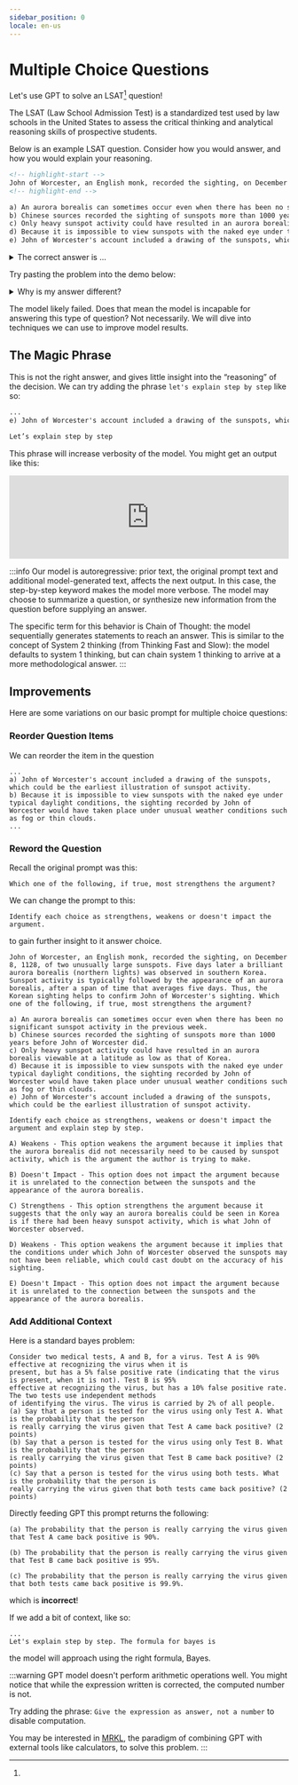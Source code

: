 ```yaml
---
sidebar_position: 0
locale: en-us
---
```


# Multiple Choice Questions

Let's use GPT to solve an LSAT[^1] question!

[^1]: 
The LSAT (Law School Admission Test) is a standardized test used by law schools in the United States to assess the critical thinking and analytical reasoning skills of prospective students.

Below is an example LSAT question. Consider how you would answer, and how you would
explain your reasoning.

```md
<!-- highlight-start -->
John of Worcester, an English monk, recorded the sighting, on December 8, 1128, of two unusually large sunspots. Five days later a brilliant aurora borealis (northern lights) was observed in southern Korea. Sunspot activity is typically followed by the appearance of an aurora borealis, after a span of time that averages five days. Thus, the Korean sighting helps to confirm John of Worcester's sighting. Which one of the following, if true, most strengthens the argument?
<!-- highlight-end -->

a) An aurora borealis can sometimes occur even when there has been no significant sunspot activity in the previous week. 
b) Chinese sources recorded the sighting of sunspots more than 1000 years before John of Worcester did. 
c) Only heavy sunspot activity could have resulted in an aurora borealis viewable at a latitude as low as that of Korea. 
d) Because it is impossible to view sunspots with the naked eye under typical daylight conditions, the sighting recorded by John of Worcester would have taken place under unusual weather conditions such as fog or thin clouds. 
e) John of Worcester's account included a drawing of the sunspots, which could be the earliest illustration of sunspot activity.
```

<details>
<summary>The correct answer is ...</summary>
c) Only heavy sunspot activity could have resulted in an aurora borealis viewable at a latitude as low as that of Korea. 
</details>

Try pasting the problem into the demo below:

<div trydyno-embed="" openai-model="text-davinci-003" initial-prompt="John of Worcester, an English monk, recorded the sighting, on December 8, 1128, of two unusually large sunspots. Five days later a brilliant aurora borealis (northern lights) was observed in southern Korea. Sunspot activity is typically followed by the appearance of an aurora borealis, after a span of time that averages five days. Thus, the Korean sighting helps to confirm John of Worcester's sighting. Which one of the following, if true, most strengthens the argument?
a) An aurora borealis can sometimes occur even when there has been no significant sunspot activity in the previous week. 
b) Chinese sources recorded the sighting of sunspots more than 1000 years before John of Worcester did. 
c) Only heavy sunspot activity could have resulted in an aurora borealis viewable at a latitude as low as that of Korea. 
d) Because it is impossible to view sunspots with the naked eye under typical daylight conditions, the sighting recorded by John of Worcester would have taken place under unusual weather conditions such as fog or thin clouds. 
e) John of Worcester's account included a drawing of the sunspots, which could be the earliest illustration of sunspot activity." initial-response="e) John of Worcester's account included a drawing of the sunspots, which could be the earliest illustration of sunspot activity." max-tokens="256" box-rows="5" model-temp="0" top-p="1"></div>

<details scheme='warning'>
<summary>Why is my answer different?</summary>
Notice that different executions could lead to different outputs. Text generation process has two components: a deterministic model that estimates different probabilities for different words, and a sampling process that selects a word. The sampling process introduces randomness. We can make the output consistent by setting <a href="https://beta.openai.com/docs/api-reference/completions/create#completions/create-temperature">temperature</a> to 0.
</details>

The model likely failed. Does that mean the model is incapable for answering this type of question? Not necessarily. We will dive into techniques we can use to improve model results.

## The Magic Phrase
This is not the right answer, and gives little insight into the “reasoning” of the decision. We can try adding the phrase `let's explain step by step` like so:


```markdown
...
e) John of Worcester's account included a drawing of the sunspots, which could be the earliest illustration of sunspot activity.

Let’s explain step by step
```
This phrase will increase verbosity of the model. You might get an output like this:

<iframe src="https://embed.trydyno.com/embed?model=text-davinci-003&promptText=John%20of%20Worcester%2C%20an%20English%20monk%2C%20recorded%20the%20sighting%2C%20on%20December%208%2C%201128%2C%20of%20two%20unusually%20large%20sunspots.%20Five%20days%20later%20a%20brilliant%20aurora%20borealis%20(northern%20lights)%20was%20observed%20in%20southern%20Korea.%20Sunspot%20activity%20is%20typically%20followed%20by%20the%20appearance%20of%20an%20aurora%20borealis%2C%20after%20a%20span%20of%20time%20that%20averages%20five%20days.%20Thus%2C%20the%20Korean%20sighting%20helps%20to%20confirm%20John%20of%20Worcester's%20sighting.%20Which%20one%20of%20the%20following%2C%20if%20true%2C%20most%20strengthens%20the%20argument%3F%0A%0Aa)%20An%20aurora%20borealis%20can%20sometimes%20occur%20even%20when%20there%20has%20been%20no%20significant%20sunspot%20activity%20in%20the%20previous%20week.%20%0Ab)%20Chinese%20sources%20recorded%20the%20sighting%20of%20sunspots%20more%20than%201000%20years%20before%20John%20of%20Worcester%20did.%20%0Ac)%20Only%20heavy%20sunspot%20activity%20could%20have%20resulted%20in%20an%20aurora%20borealis%20viewable%20at%20a%20latitude%20as%20low%20as%20that%20of%20Korea.%0Ad)%20Because%20it%20is%20impossible%20to%20view%20sunspots%20with%20the%20naked%20eye%20under%20typical%20daylight%20conditions%2C%20the%20sighting%20recorded%20by%20John%20of%20Worcester%20would%20have%20taken%20place%20under%20unusual%20weather%20conditions%20such%20as%20fog%20or%20thin%20clouds.%0Ae)%20John%20of%20Worcester's%20account%20included%20a%20drawing%20of%20the%20sunspots%2C%20which%20could%20be%20the%20earliest%20illustration%20of%20sunspot%20activity.%0A%0ALet's%20explain%20step%20by%20step.&response=A)%20This%20answer%20choice%20is%20incorrect%20because%20it%20weakens%20the%20argument%20by%20suggesting%20that%20an%20aurora%20borealis%20can%20occur%20without%20sunspot%20activity.%0A%0AB)%20This%20answer%20choice%20is%20incorrect%20because%20it%20is%20irrelevant%20to%20the%20argument.%0A%0AC)%20This%20answer%20choice%20is%20correct%20because%20it%20strengthens%20the%20argument%20by%20suggesting%20that%20the%20sunspot%20activity%20recorded%20by%20John%20of%20Worcester%20was%20strong%20enough%20to%20cause%20an%20aurora%20borealis%20viewable%20at%20a%20low%20latitude.%0A%0AD)%20This%20answer%20choice%20is%20incorrect%20because%20it%20is%20irrelevant%20to%20the%20argument.%0A%0AE)%20This%20answer%20choice%20is%20incorrect%20because%20it%20is%20irrelevant%20to%20the%20argument.&maxTokens=256&boxRows=3&uid=7c7c7fdf-2480-4e22-af8d-1006cfdf3e5d" frameBorder="0" style={{overflow:"hidden",width:"100%"}} width="100%" onLoad={e=>{let t=e.currentTarget;window.addEventListener("message",e=>{"frameheight-7c7c7fdf-2480-4e22-af8d-1006cfdf3e5d"==e.data[0]&&(t.height=e.data[1]+"px")},!1)}}></iframe>


:::info
Our model is autoregressive: prior text, the original prompt text and additional model-generated text, affects the next output. In this case, the step-by-step keyword makes the model more verbose. The model may choose to summarize a question, or synthesize new information from the question before supplying an answer.

The specific term for this behavior is Chain of Thought: the model sequentially generates statements to reach an answer. This is similar to the concept of System 2 thinking (from Thinking Fast and Slow): the model defaults to system 1 thinking, but can chain system 1 thinking to arrive at a more methodological answer. 
:::

## Improvements

Here are some variations on our basic prompt for multiple choice questions:

### Reorder Question Items

We can reorder the item in the question

```
...
a) John of Worcester's account included a drawing of the sunspots, which could be the earliest illustration of sunspot activity.
b) Because it is impossible to view sunspots with the naked eye under typical daylight conditions, the sighting recorded by John of Worcester would have taken place under unusual weather conditions such as fog or thin clouds. 
...
```

### Reword the Question


Recall the original prompt was this:
```
Which one of the following, if true, most strengthens the argument?
```

We can change the prompt to this:
```
Identify each choice as strengthens, weakens or doesn't impact the argument.
```
to gain further insight to it answer choice. 

```
John of Worcester, an English monk, recorded the sighting, on December 8, 1128, of two unusually large sunspots. Five days later a brilliant aurora borealis (northern lights) was observed in southern Korea. Sunspot activity is typically followed by the appearance of an aurora borealis, after a span of time that averages five days. Thus, the Korean sighting helps to confirm John of Worcester's sighting. Which one of the following, if true, most strengthens the argument? 

a) An aurora borealis can sometimes occur even when there has been no significant sunspot activity in the previous week. 
b) Chinese sources recorded the sighting of sunspots more than 1000 years before John of Worcester did. 
c) Only heavy sunspot activity could have resulted in an aurora borealis viewable at a latitude as low as that of Korea. 
d) Because it is impossible to view sunspots with the naked eye under typical daylight conditions, the sighting recorded by John of Worcester would have taken place under unusual weather conditions such as fog or thin clouds. 
e) John of Worcester's account included a drawing of the sunspots, which could be the earliest illustration of sunspot activity.

Identify each choice as strengthens, weakens or doesn't impact the argument and explain step by step.

A) Weakens - This option weakens the argument because it implies that the aurora borealis did not necessarily need to be caused by sunspot activity, which is the argument the author is trying to make.

B) Doesn't Impact - This option does not impact the argument because it is unrelated to the connection between the sunspots and the appearance of the aurora borealis.

C) Strengthens - This option strengthens the argument because it suggests that the only way an aurora borealis could be seen in Korea is if there had been heavy sunspot activity, which is what John of Worcester observed.

D) Weakens - This option weakens the argument because it implies that the conditions under which John of Worcester observed the sunspots may not have been reliable, which could cast doubt on the accuracy of his sighting.

E) Doesn't Impact - This option does not impact the argument because it is unrelated to the connection between the sunspots and the appearance of the aurora borealis.
```


### Add Additional Context

Here is a standard bayes problem:

```
Consider two medical tests, A and B, for a virus. Test A is 90% effective at recognizing the virus when it is
present, but has a 5% false positive rate (indicating that the virus is present, when it is not). Test B is 95%
effective at recognizing the virus, but has a 10% false positive rate. The two tests use independent methods
of identifying the virus. The virus is carried by 2% of all people.
(a) Say that a person is tested for the virus using only Test A. What is the probability that the person
is really carrying the virus given that Test A came back positive? (2 points)
(b) Say that a person is tested for the virus using only Test B. What is the probability that the person
is really carrying the virus given that Test B came back positive? (2 points)
(c) Say that a person is tested for the virus using both tests. What is the probability that the person is
really carrying the virus given that both tests came back positive? (2 points)
```

Directly feeding GPT this prompt returns the following:

```
(a) The probability that the person is really carrying the virus given that Test A came back positive is 90%. 

(b) The probability that the person is really carrying the virus given that Test B came back positive is 95%.

(c) The probability that the person is really carrying the virus given that both tests came back positive is 99.9%.
```
which is **incorrect**!

If we add a bit of context, like so:

```
...
Let's explain step by step. The formula for bayes is 
```
the model will approach using the right formula, Bayes.

:::warning
GPT model doesn't perform arithmetic operations well. You might notice that while the expression written is corrected, the computed number is not.

Try adding the phrase: `Give the expression as answer, not a number` to disable computation.

You may be interested in [MRKL](../advanced_applications/mrkl.md), the paradigm of combining GPT with external tools like calculators, to solve this problem.
:::

